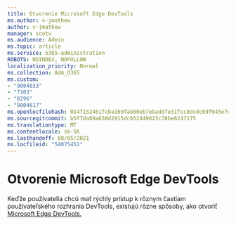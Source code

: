 ```yaml
---
title: Otvorenie Microsoft Edge DevTools
ms.author: v-jmathew
author: v-jmathew
manager: scotv
ms.audience: Admin
ms.topic: article
ms.service: o365-administration
ROBOTS: NOINDEX, NOFOLLOW
localization_priority: Normal
ms.collection: Adm_O365
ms.custom:
- "9004033"
- "7103"
- "8296"
- "9004617"
ms.openlocfilehash: 014f152461fcba169fab80eb7ebaddfe31fcc8dcdc69f945e7ca318bd90a12a5
ms.sourcegitcommit: b5f7da89a650d2915dc652449623c78be6247175
ms.translationtype: MT
ms.contentlocale: sk-SK
ms.lasthandoff: 08/05/2021
ms.locfileid: "54075451"
---
```

# <a name="open-microsoft-edge-devtools"></a>Otvorenie Microsoft Edge DevTools

Keďže používatelia chcú mať rýchly prístup k rôznym častiam používateľského rozhrania DevTools, existujú rôzne spôsoby, ako otvoriť [Microsoft Edge DevTools.](https://go.microsoft.com/fwlink/?linkid=2135152)
